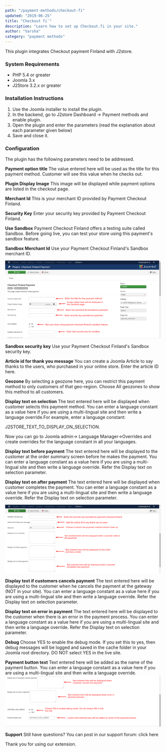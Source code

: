 ```yaml
---
path: "/payment-methods/checkout-fi"
updated: "2019-06-25"
title: "Checkout fi¨"
description: "Learn how to set up Checkout.fi in your site."
author: "Varsha"
category: "payment methods"
---
```


This plugin integrates Checkout payment Finland with J2store.

### System Requirements
* PHP 5.4 or greater
* Joomla 3.x
* J2Store 3.2.x or greater

### Installation Instructions
1. Use the Joomla installer to install the plugin.
2. In the backend, go to J2store Dashboard -> Payment methods and enable plugin.
3. Open the plugin and enter the parameters (read the explanation about each parameter given below)
4. Save and close it.

### Configuration
The plugin has the following parameters need to be addressed.

**Payment option title**
The value entered here will be used as the title for this payment method. Customer will see this value when he checks out.

**Plugin Display Image**
This image will be displayed while payment options are listed in the checkout page.

**Merchant Id**
This is your merchant ID provided by Payment Checkout Finland.

**Security Key**
Enter your security key provided by Payment Checkout Finland.

**Use Sandbox**
Payment Checkout Finland offers a testing suite called Sandbox. Before going live, you can test your store using this payment's sandbox feature.

**Sandbox Merchant Id**
Use your Payment Checkout Finland's Sandbox merchant ID.

![checkout](https://raw.githubusercontent.com/j2store/doc-images/master/payment-methods/checkout-fi/checkout_payment_finlandone.png)

**Sandbox security key**
Use your Payment Checkout Finland's Sandbox security key.

**Article id for thank you message**
You can create a Joomla Article to say thanks to the users, who purchased in your online store. Enter the article ID here.

**Geozone**
By selecting a geozone here, you can restrict this payment method to only customers of that geo-region. Choose All geozones to show this method to all customers.

**Display text on selection**
The text entered here will be displayed when customer selects this payment method. You can enter a language constant as a value here if you are using a multi-lingual site and then write a language override.For example, enter a language constant:

J2STORE_TEXT_TO_DISPLAY_ON_SELECTION.

Now you can go to Joomla admin-> Language Manager->Overrides and create overrides for the language constant in all your languages.

**Display text before payment**
The text entered here will be displayed to the customer at the order summary screen before he makes the payment. You can enter a language constant as a value here if you are using a multi-lingual site and then write a language override. Refer the Display text on selection parameter.

**Display text on after payment**
The text entered here will be displayed when customer completes the payment.
You can enter a language constant as a value here if you are using a multi-lingual site and then write a language override. Refer the Display text on selection parameter.

![checkoutpayt](https://raw.githubusercontent.com/j2store/doc-images/master/payment-methods/checkout-fi/checkout_payment_finlandtwo.png)

**Display text if customers cancels payment**
The text entered here will be displayed to the customer when he cancels the payment at the gateway (NOT in your site).
You can enter a language constant as a value here if you are using a multi-lingual site and then write a language override. Refer the Display text on selection parameter.

**Display text on error in payment**
The text entered here will be displayed to the customer when there is an error in the payment process.
You can enter a language constant as a value here if you are using a multi-lingual site and then write a language override. Refer the Display text on selection parameter.

**Debug**
Choose YES to enable the debug mode. If you set this to yes, then debug messages will be logged and saved in the cache folder in your Joomla root directory. DO NOT select YES in the live site.

**Payment button text**
Text entered here will be added as the name of the payment button.
You can enter a language constant as a value here if you are using a multi-lingual site and then write a language override.
\
![checkpay](https://raw.githubusercontent.com/j2store/doc-images/master/payment-methods/checkout-fi/checkout_payment_finlandthree.png)


**Support**
Still have questions? You can post in our support forum: <link-text url ="http://j2store.org/forum/index.html" target ="_blank" rel= "noopener">click here</link-text>

Thank you for using our extension.

